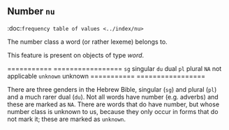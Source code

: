 Number ``nu``
-------------------------------------------------
:doc:`frequency table of values <../index/nu>`

The number class a word (or rather lexeme) belongs to.

This feature is present on objects of type *word*.

=========== =================
``sg``      singular
``du``      dual
``pl``      plural
``NA``      not applicable
``unknown`` unknown
=========== =================

There are three genders in the Hebrew Bible, singular (``sg``) and plural (``pl``) and a much rarer dual (``du``).
Not all words have number (e.g. adverbs) and these are marked as ``NA``.
There are words that do have number, but whose number class is unknown to us,
because they only occur in forms that do not mark it;
these are marked as ``unknown``.

